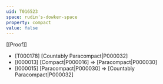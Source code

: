 ```yaml
---
uid: T016523
space: rudin's-dowker-space
property: compact
value: false
---
```

[[Proof]]

* [T000178] [Countably Paracompact|P000032]
* [I000013] [Compact|P000016] => [Paracompact|P000030]
* [I000015] [Paracompact|P000030] => [Countably Paracompact|P000032]

